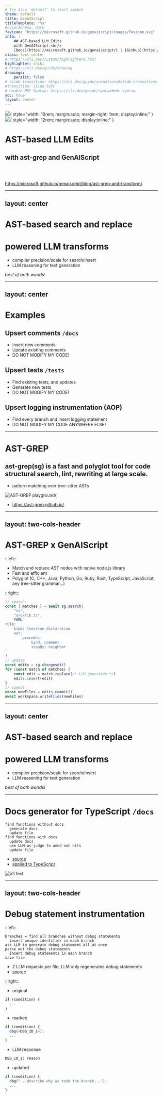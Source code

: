 ```yaml
---
# try also 'default' to start simple
theme: default
title: GenAIScript
titleTemplate: "%s"
#colorSchema: dark
favicon: "https://microsoft.github.io/genaiscript/images/favicon.svg"
info: |
    ## AST-based LLM Edits
    with GenAIScript.<br/>
    [Docs](https://microsoft.github.io/genaiscript/) | [GitHub](https://github.com/microsoft/genaiscript/)
class: text-center
# https://sli.dev/custom/highlighters.html
highlighter: shiki
# https://sli.dev/guide/drawing
drawings:
    persist: false
# slide transition: https://sli.dev/guide/animations#slide-transitions
#transition: slide-left
# enable MDC Syntax: https://sli.dev/guide/syntax#mdc-syntax
mdc: true
layout: center
---
```


![](https://ast-grep.github.io/logo.svg){ style="width: 16rem; margin:auto; margin-right: 1rem; display:inline;" }
![](https://microsoft.github.io/genaiscript/images/favicon.svg){ style="width: 12rem; margin:auto; display:inline;" }

# AST-based LLM Edits

## with ast-grep and GenAIScript

<br/>
<br/>

https://microsoft.github.io/genaiscript/blog/ast-grep-and-transform/

---
layout: center
---

# AST-based search and replace

# powered LLM transforms

- compiler precision/scale for search/insert
- LLM reasoning for text generation

_best of both worlds!_

---
layout: center
---

# Examples

## Upsert comments `/docs`

- Insert new comments
- Update existing comments
- DO NOT MODIFY MY CODE!

## Upsert tests `/tests`

- Find existing tests, and updates
- Generate new tests
- DO NOT MODIFY MY CODE!

## Upsert logging instrumentation (AOP)

- Find every branch and insert logging statement
- DO NOT MODIFY MY CODE ANYWHERE ELSE!

---

# AST-GREP

## ast-grep(sg) is a fast and polyglot tool for code structural search, lint, rewriting at large scale.

- pattern matching over tree-sitter ASTs

![AST-GREP playground](./pages/ast-grep.png){

- https://ast-grep.github.io/

---
layout: two-cols-header
---

# AST-GREP x GenAIScript

::left::

- Match and replace AST nodes with native node.js library
- Fast and efficient
- Polyglot (C, C++, Java, Python, Go, Ruby, Rust, TypeScript, JavaScript, any tree-sitter grammar...)

::right::

```js
// search
const { matches } = await sg.search(
    "ts",
    "src/fib.ts",
    YAML`
rule:
    kind: function_declaration
    not:
        precedes: 
            kind: comment
            stopBy: neighbor
`
)
// update
const edits = sg.changeset()
for (const match of matches) {
    const edit = match.replace(/* LLM generates */)
    edits.insert(edit)
}
// commit
const newFiles = edits.commit()
await workspace.writeFiles(newFiles)
```

---
layout: center
---

# AST-based search and replace

# powered LLM transforms

- compiler precision/scale for search/insert
- LLM reasoning for text generation

_best of both worlds!_

---

# Docs generator for TypeScript `/docs`

```
find functions without docs
  generate docs
  update file
find functions with docs
  update docs
  use LLM-as-judge to weed out nits
  update file
```

- [source](https://github.com/microsoft/genaiscript/blob/main/genaisrc/docs.genai.mts)
- [applied to TypeScript ](https://github.com/pelikhan/TypeScript/commit/0c90af56cd533a545257f332b883597e2c07f1b8)

![alt text](./pages/docs-diff.png)

---
layout: two-cols-header
---

# Debug statement instrumentation

::left::

```
branches = find all branches without debug statements
  insert unique identifier in each branch
ask LLM to generate debug statement all at once
parse out the debug statements
  insert debug statements in each branch
save file
```

- 2 LLM requests per file, LLM only regenerates debug statements
- [source](https://github.com/microsoft/genaiscript/blob/main/genaisrc/debugify.genai.mts)

::right::

- original

```js
if (condition) {
  ...
}
```

- marked

```js
if (condition) {
  dbg(<DBG_ID_1>);
  ...
}
```

- LLM response

```txt
DBG_ID_1: reason
```

- updated

```js
if (condition) {
  dbg("...describe why we took the branch...");
  ...
}
```
